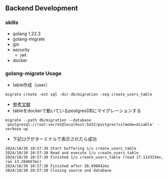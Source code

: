 ## Backend Development

### skills
- golang 1.22.3
- golang-migrate
- gin
- security
  - jwt
- docker

### golang-migrate Usage
- table作成（user）
```shell
migrate create -ext sql -dir db/migration -seq create_users_table
```
- [参考文献](https://zenn.dev/farstep/books/f74e6b76ea7456/viewer/4cd440)
- tableをdockerで動いているpostgresDBにマイグレーションする
```shell
migrate --path db/migration --database 'postgresql://root:secret@localhost:5432/postgres?sslmode=disable' -verbose up
```
- 下記ログがターミナルで表示されたら成功
```shell
2024/10/30 10:57:30 Start buffering 1/u create_users_table
2024/10/30 10:57:30 Read and execute 1/u create_users_table
2024/10/30 10:57:30 Finished 1/u create_users_table (read 17.114333ms, ran 13.284667ms)
2024/10/30 10:57:30 Finished after 38.998042ms
2024/10/30 10:57:30 Closing source and database
```